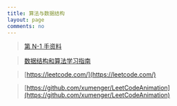 ```yaml
---
title: 算法与数据结构
layout: page
comments: no
---
```


>[第 N-1 手资料](http://www.xumenger.com/docs-20200916/)

>[数据结构和算法学习指南](https://mp.weixin.qq.com/s/ZYaXOSVM3YBIeRWm7E_jcQ)

>[https://leetcode.com/](https://leetcode.com/)

>[https://github.com/xumenger/LeetCodeAnimation](https://github.com/xumenger/LeetCodeAnimation)
